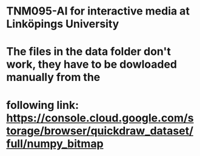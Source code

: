 # TNM095-AI for interactive media at Linköpings University
# The files in the data folder don't work, they have to be dowloaded manually from the
# following link: https://console.cloud.google.com/storage/browser/quickdraw_dataset/full/numpy_bitmap
